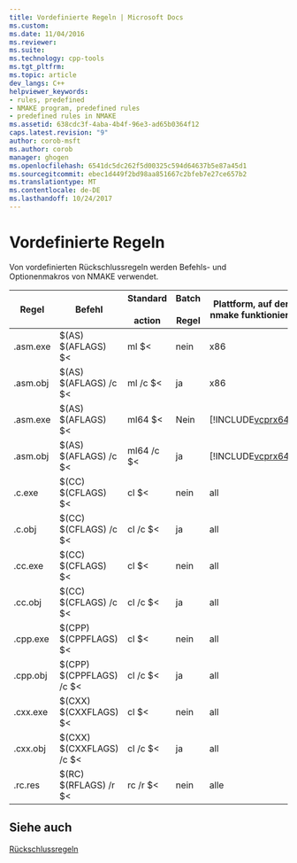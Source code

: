 ```yaml
---
title: Vordefinierte Regeln | Microsoft Docs
ms.custom: 
ms.date: 11/04/2016
ms.reviewer: 
ms.suite: 
ms.technology: cpp-tools
ms.tgt_pltfrm: 
ms.topic: article
dev_langs: C++
helpviewer_keywords:
- rules, predefined
- NMAKE program, predefined rules
- predefined rules in NMAKE
ms.assetid: 638cdc3f-4aba-4b4f-96e3-ad65b0364f12
caps.latest.revision: "9"
author: corob-msft
ms.author: corob
manager: ghogen
ms.openlocfilehash: 6541dc5dc262f5d00325c594d64637b5e87a45d1
ms.sourcegitcommit: ebec1d449f2bd98aa851667c2bfeb7e27ce657b2
ms.translationtype: MT
ms.contentlocale: de-DE
ms.lasthandoff: 10/24/2017
---
```

# <a name="predefined-rules"></a>Vordefinierte Regeln
Von vordefinierten Rückschlussregeln werden Befehls- und Optionenmakros von NMAKE verwendet.  
  
|Regel|Befehl|Standard<br /><br /> action|Batch<br /><br /> Regel|Plattform, auf der nmake funktioniert|  
|----------|-------------|------------------------|--------------------|----------------------------|  
|.asm.exe|$(AS) $(AFLAGS) $<|ml $<|nein|x86|  
|.asm.obj|$(AS) $(AFLAGS) /c $<|ml /c $<|ja|x86|  
|.asm.exe|$(AS) $(AFLAGS) $<|ml64 $<|Nein|[!INCLUDE[vcprx64](../assembler/inline/includes/vcprx64_md.md)]|  
|.asm.obj|$(AS) $(AFLAGS) /c $<|ml64 /c $<|ja|[!INCLUDE[vcprx64](../assembler/inline/includes/vcprx64_md.md)]|  
|.c.exe|$(CC) $(CFLAGS) $<|cl $<|nein|all|  
|.c.obj|$(CC) $(CFLAGS) /c $<|cl /c $<|ja|all|  
|.cc.exe|$(CC) $(CFLAGS) $<|cl $<|nein|all|  
|.cc.obj|$(CC) $(CFLAGS) /c $<|cl /c $<|ja|all|  
|.cpp.exe|$(CPP) $(CPPFLAGS) $<|cl $<|nein|all|  
|.cpp.obj|$(CPP) $(CPPFLAGS) /c $<|cl /c $<|ja|all|  
|.cxx.exe|$(CXX) $(CXXFLAGS) $<|cl $<|nein|all|  
|.cxx.obj|$(CXX) $(CXXFLAGS) /c $<|cl /c $<|ja|all|  
|.rc.res|$(RC) $(RFLAGS) /r $<|rc /r $<|nein|alle|  
  
## <a name="see-also"></a>Siehe auch  
 [Rückschlussregeln](../build/inference-rules.md)